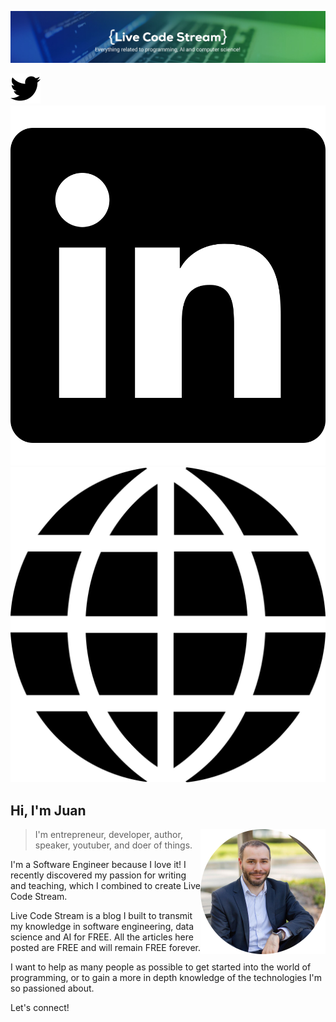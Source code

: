 !["Juan Cruz Martinez: Founder & Author of Live Code Stream"](images/channel-art.jpg)

[![Twitter][1.1]][1]
[![LinkedIn][2.1]][2]
[![Live Code Stream][3.1]][3]

[1.1]: images/twitter.svg (Twitter)
[2.1]: images/linkedin.svg (LinkedIn)
[3.1]: images/web.svg (Live Code Stream)

[1]: http://www.twitter.com/bajcmartinez
[2]: https://www.linkedin.com/in/bajcmartinez/
[3]: https://livecodestream.dev


## Hi, I'm Juan

<img align='right' src='images/me-thumbnail.png' width='200"'>

> I'm entrepreneur, developer, author, speaker, youtuber, and doer of things.

I'm a Software Engineer because I love it! I recently discovered my passion for writing and teaching, which I combined to create Live Code Stream.

Live Code Stream is a blog I built to transmit my knowledge in software engineering, data science and AI for FREE. All the articles here posted are FREE and will remain FREE forever.

I want to help as many people as possible to get started into the world of programming, or to gain a more in depth knowledge of the technologies I'm so passioned about.

Let's connect!

<p align="center">

</p>

